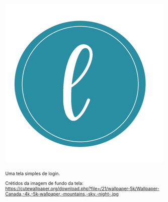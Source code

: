 <h1 align="center" width="100px" heigth="100px">
  <img alt="L" title="L" src="./imagens/logo.png" />
</h1>

Uma tela simples de login.

Crétidos da imagem de fundo da tela: https://cutewallpaper.org/download.php?file=/21/wallpaper-5k/Wallpaper-Canada,-4k,-5k-wallpaper,-mountains,-sky,-night-.jpg
